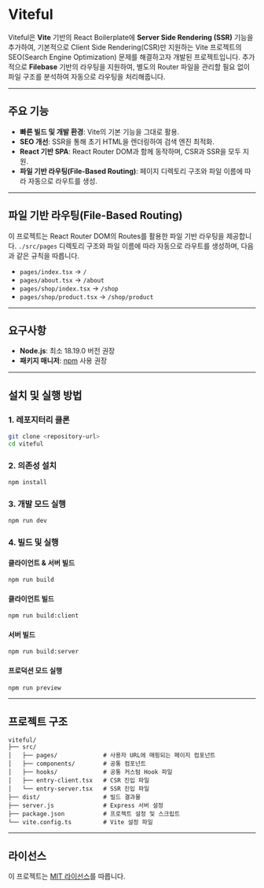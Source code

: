 # Viteful

Viteful은 **Vite** 기반의 React Boilerplate에 **Server Side Rendering (SSR)** 기능을 추가하여, 기본적으로 Client Side Rendering(CSR)만 지원하는 Vite 프로젝트의 SEO(Search Engine Optimization) 문제를 해결하고자 개발된 프로젝트입니다. 추가적으로 **Filebase** 기반의 라우팅을 지원하여,
별도의 Router 파일을 관리할 필요 없이 파일 구조를 분석하여 자동으로 라우팅을 처리해줍니다.

---

## 주요 기능

- **빠른 빌드 및 개발 환경**: Vite의 기본 기능을 그대로 활용.
- **SEO 개선**: SSR을 통해 초기 HTML을 렌더링하여 검색 엔진 최적화.
- **React 기반 SPA**: React Router DOM과 함께 동작하며, CSR과 SSR을 모두 지원.
- **파일 기반 라우팅(File-Based Routing)**: 페이지 디렉토리 구조와 파일 이름에 따라 자동으로 라우트를 생성.

---

## 파일 기반 라우팅(File-Based Routing)

이 프로젝트는 React Router DOM의 Routes를 활용한 파일 기반 라우팅을 제공합니다. `./src/pages` 디렉토리 구조와 파일 이름에 따라 자동으로 라우트를 생성하며, 다음과 같은 규칙을 따릅니다.

- `pages/index.tsx` → `/`
- `pages/about.tsx` → `/about`
- `pages/shop/index.tsx` → `/shop`
- `pages/shop/product.tsx` → `/shop/product`

---

## 요구사항

- **Node.js**: 최소 18.19.0 버전 권장
- **패키지 매니저**: [npm](https://npm.io) 사용 권장

---

## 설치 및 실행 방법

### 1. 레포지터리 클론

```bash
git clone <repository-url>
cd viteful
```

### 2. 의존성 설치

```bash
npm install
```

### 3. 개발 모드 실행

```bash
npm run dev
```

### 4. 빌드 및 실행

#### 클라이언트 & 서버 빌드

```bash
npm run build
```

#### 클라이언트 빌드

```bash
npm run build:client
```

#### 서버 빌드

```bash
npm run build:server
```

#### 프로덕션 모드 실행

```bash
npm run preview
```

---

## 프로젝트 구조

```plaintext
viteful/
├── src/
│   ├── pages/             # 사용자 URL에 매핑되는 페이지 컴포넌트
│   ├── components/        # 공통 컴포넌트
│   ├── hooks/             # 공통 커스텀 Hook 파일
│   ├── entry-client.tsx   # CSR 진입 파일
│   └── entry-server.tsx   # SSR 진입 파일
├── dist/                  # 빌드 결과물
├── server.js              # Express 서버 설정
├── package.json           # 프로젝트 설정 및 스크립트
└── vite.config.ts         # Vite 설정 파일
```

---

## 라이선스

이 프로젝트는 [MIT 라이선스](LICENSE)를 따릅니다.
